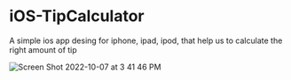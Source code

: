 # iOS-TipCalculator

A simple ios app desing for iphone, ipad, ipod, that help us to calculate the right amount of tip

![Screen Shot 2022-10-07 at 3 41 46 PM](https://user-images.githubusercontent.com/63735109/194641385-47b3e2f3-4ea4-472b-995e-dbeeca707e76.png)

